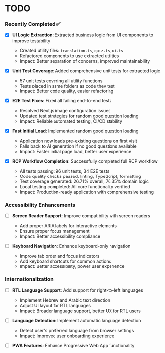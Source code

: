# TODO

### **Recently Completed** ✅

- [x] **UI Logic Extraction**: Extracted business logic from UI components to improve testability
  - Created utility files: `translation.ts`, `quiz.ts`, `ui.ts`
  - Refactored components to use extracted utilities
  - Impact: Better separation of concerns, improved maintainability

- [x] **Unit Test Coverage**: Added comprehensive unit tests for extracted logic
  - 57 unit tests covering all utility functions
  - Tests placed in same folders as code they test
  - Impact: Better code quality, easier refactoring

- [x] **E2E Test Fixes**: Fixed all failing end-to-end tests
  - Resolved Next.js image configuration issues
  - Updated test strategies for random good question loading
  - Impact: Reliable automated testing, CI/CD stability

- [x] **Fast Initial Load**: Implemented random good question loading
  - Application now loads pre-existing questions on first visit
  - Falls back to AI generation if no good questions available
  - Impact: Faster initial page load, better user experience

- [x] **RCP Workflow Completion**: Successfully completed full RCP workflow
  - All tests passing: 96 unit tests, 34 E2E tests
  - Code quality checks passed: linting, TypeScript, formatting
  - Test coverage generated: 26.71% overall, 76.35% domain logic
  - Local testing completed: All core functionality verified
  - Impact: Production-ready application with comprehensive testing

### **Accessibility Enhancements**

- [ ] **Screen Reader Support**: Improve compatibility with screen readers
  - Add proper ARIA labels for interactive elements
  - Ensure proper focus management
  - Impact: Better accessibility compliance

- [ ] **Keyboard Navigation**: Enhance keyboard-only navigation
  - Improve tab order and focus indicators
  - Add keyboard shortcuts for common actions
  - Impact: Better accessibility, power user experience

### **Internationalization**

- [ ] **RTL Language Support**: Add support for right-to-left languages
  - Implement Hebrew and Arabic text direction
  - Adjust UI layout for RTL languages
  - Impact: Broader language support, better UX for RTL users

- [ ] **Language Detection**: Implement automatic language detection
  - Detect user's preferred language from browser settings
  - Impact: Improved user onboarding experience

- [ ] **PWA Features**: Enhance Progressive Web App functionality
